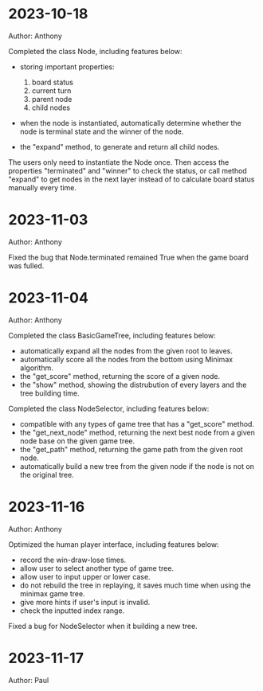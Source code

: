 # 2023-10-18

Author: Anthony

Completed the class Node, including features below:

* storing important properties:
  1. board status
  2. current turn
  3. parent node
  4. child nodes
* when the node is instantiated, automatically determine whether the node is terminal state and the winner of the node.

* the "expand" method, to generate and return all child nodes.

The users only need to instantiate the Node once. Then access the properties "terminated" and "winner" to check the status, or call method "expand" to get nodes in the next layer instead of to calculate board status manually every time.

# 2023-11-03

Author: Anthony

Fixed the bug that Node.terminated remained True when the game board was fulled.

# 2023-11-04

Author: Anthony

Completed the class BasicGameTree, including features below:

* automatically expand all the nodes from the given root to leaves.
* automatically score all the nodes from the bottom using Minimax algorithm.
* the "get_score" method, returning the score of a given node.
* the "show" method, showing the distrubution of every layers and the tree building time.

Completed the class NodeSelector, including features below:

* compatible with any types of game tree that has a "get_score" method.
* the "get_next_node" method, returning the next best node from a given node base on the given game tree.
* the "get_path" method, returning the game path from the given root node.
* automatically build a new tree from the given node if the node is not on the original tree.

# 2023-11-16
Author: Anthony

Optimized the human player interface, including features below:

* record the win-draw-lose times.
* allow user to select another type of game tree.
* allow user to input upper or lower case.
* do not rebuild the tree in replaying, it saves much time when using the minimax game tree.
* give more hints if user's input is invalid.
* check the inputted index range.

Fixed a bug for NodeSelector when it building a new tree.

# 2023-11-17

Author: Paul

